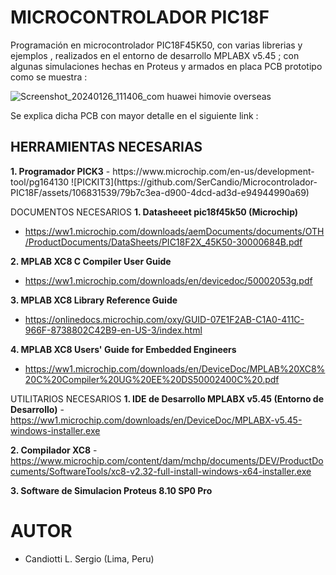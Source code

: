 # MICROCONTROLADOR PIC18F
Programación en microcontrolador PIC18F45K50, con varias librerias y ejemplos , realizados en el entorno de desarrollo MPLABX v5.45 ; 
con algunas simulaciones hechas en Proteus y armados en placa PCB prototipo como se muestra : 

![Screenshot_20240126_111406_com huawei himovie overseas](https://github.com/SerCandio/Microcontrolador-PIC18F/assets/106831539/8ea3695e-99f9-4c77-9be9-508394b23255)

Se explica dicha PCB con mayor detalle en el siguiente link : 

<h2 dir="auto" tabindex="-1">HERRAMIENTAS NECESARIAS</h2>
<B>1. Programador PICK3</B>
- https://www.microchip.com/en-us/development-tool/pg164130
![PICKIT3](https://github.com/SerCandio/Microcontrolador-PIC18F/assets/106831539/79b7c3ea-d900-4dcd-ad3d-e94944990a69)

DOCUMENTOS NECESARIOS
<B>1. Datasheeet pic18f45k50 (Microchip)</B>
- https://ww1.microchip.com/downloads/aemDocuments/documents/OTH/ProductDocuments/DataSheets/PIC18F2X_45K50-30000684B.pdf
  
<B>2. MPLAB XC8 C Compiler User Guide</B>
- https://ww1.microchip.com/downloads/en/devicedoc/50002053g.pdf

<B>3. MPLAB XC8 Library Reference Guide</B>
- https://onlinedocs.microchip.com/oxy/GUID-07E1F2AB-C1A0-411C-966F-8738802C42B9-en-US-3/index.html

<B>4. MPLAB XC8 Users' Guide for Embedded Engineers</B>
- https://ww1.microchip.com/downloads/en/DeviceDoc/MPLAB%20XC8%20C%20Compiler%20UG%20EE%20DS50002400C%20.pdf

UTILITARIOS NECESARIOS
<B>1. IDE de Desarrollo MPLABX v5.45 (Entorno de Desarrollo)</B>
-https://ww1.microchip.com/downloads/en/DeviceDoc/MPLABX-v5.45-windows-installer.exe

<B>2. Compilador XC8</B> 
-https://www.microchip.com/content/dam/mchp/documents/DEV/ProductDocuments/SoftwareTools/xc8-v2.32-full-install-windows-x64-installer.exe

<B>3. Software de Simulacion Proteus 8.10 SP0 Pro</B>

# AUTOR
- Candiotti L. Sergio (Lima, Peru)
